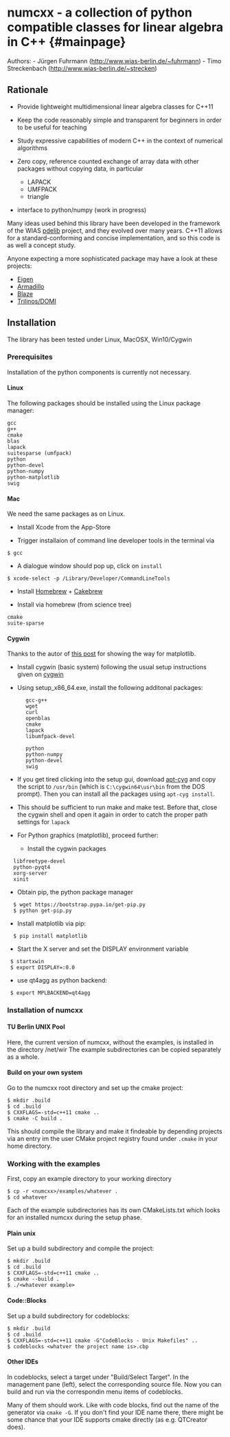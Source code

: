 numcxx - a collection of python compatible classes for linear algebra in C++ {#mainpage}
======================================================================
Authors: 
    - Jürgen Fuhrmann (http://www.wias-berlin.de/~fuhrmann)
    - Timo Streckenbach (http://www.wias-berlin.de/~strecken)

## Rationale

- Provide  lightweight  multidimensional  linear algebra  classes  for
  C++11

- Keep the  code reasonably  simple and  transparent for  beginners in
  order to be useful for teaching

- Study expressive capabilities of modern C++ in the context of numerical
  algorithms

- Zero copy,  reference  counted exchange  of  array  data with  other
  packages without copying data, in particular
  - LAPACK
  - UMFPACK
  - triangle

- interface to python/numpy (work in progress)


Many  ideas  used behind  this  library  have  been developed  in  the
framework of  the WIAS  [pdelib](http://pdelib.org) project,  and they
evolved over many  years.  C++11 allows for  a standard-conforming and
concise implementation, and so this code is as well a concept study.

Anyone  expecting a more  sophisticated package  may have  a look  at these
projects:

- [Eigen](http://eigen.tuxfamily.org)
- [Armadillo](http://arma.sourceforge.net/)
- [Blaze](https://bitbucket.org/blaze-lib/blaze/overview)
- [Trilinos/DOMI](https://trilinos.org/packages/domi)

## Installation 

The library has been tested under
Linux,
MacOSX,
Win10/Cygwin

### Prerequisites

Installation of the python components is currently not necessary.

#### Linux

The following packages should be installed
using the Linux package manager:

````
gcc
g++
cmake 
blas
lapack
suitesparse (umfpack)
python
python-devel
python-numpy
python-matplotlib
swig
````

#### Mac

We need the same packages as on Linux.

- Install Xcode from the  App-Store 

- Trigger installaion of command line developer tools in the terminal via 

````
$ gcc
````

- A  dialogue   window  should  pop   up,  click  on  `install`

````
$ xcode-select -p /Library/Developer/CommandLineTools
````

- Install [Homebrew](http://brew.sh/index.html) + [Cakebrew](https://www.cakebrew.com/)

- Install via homebrew (from science tree)
````
cmake
suite-sparse
````


#### Cygwin

Thanks to the autor of [this post](https://bynario.com/2016-10-01-minimal-cygwin-python-data-science-installation.html)
for showing the way for matplotlib.


- Install cygwin (basic system) following
  the usual setup instructions given on [cygwin](https://www.cygwin.com/)

- Using setup_x86_64.exe, install the following additonal packages:

````
      gcc-g++
      wget
      curl
      openblas
      cmake
      lapack
      libumfpack-devel

      python
      python-numpy
      python-devel 
      swig
````



- If you get  tired clicking into the setup gui, download [apt-cyg](https://raw.githubusercontent.com/transcode-open/apt-cyg/master/apt-cyg)
  and copy the script to ``/usr/bin`` (which is ``C:\cygwin64\usr\bin`` from the
  DOS prompt). Then you can install all the packages using ``apt-cyg install``.

- This should be sufficient to run make and make test.
  Before that, close the cygwin shell and open it again in order
  to catch the proper path settings for ``lapack``

- For Python graphics (matplotlib), proceed further:

  - Install the cygwin packages

````
  libfreetype-devel 
  python-pyqt4
  xorg-server
  xinit
````

 - Obtain pip, the python package manager

````
  $ wget https://bootstrap.pypa.io/get-pip.py
  $ python get-pip.py
```` 

 - Install matplotlib via pip:

````
  $ pip install matplotlib
````

-  Start the X server and set the DISPLAY environment variable

````
 $ startxwin
 $ export DISPLAY=:0.0
````

- use qt4agg as python backend:

````
 $ export MPLBACKEND=qt4agg
````

### Installation of numcxx

#### TU Berlin UNIX Pool

Here,  the  current  version  of  numcxx,  without  the  examples,  is
installed in the directory /net/wir  The example subdirectories can be
copied separately as a whole.

#### Build on your own system

Go to the  numcxx root directory and set up the cmake project:

````
$ mkdir .build
$ cd .build
$ CXXFLAGS=-std=c++11 cmake ..
$ cmake -C build .
````

This should compile the library and make it findeable by depending
projects via an entry im the user CMake project registry found
under ``.cmake`` in your home directory.

### Working with the examples


First, copy an example directory to your working directory

````
$ cp -r <numcxx>/examples/whatever .
$ cd whatever
````

Each of the example subdirectories has its own CMakeLists.txt which
looks for an installed numcxx during the setup phase.

#### Plain unix


Set up a build subdirectory and compile the project:

````
$ mkdir .build
$ cd .build
$ CXXFLAGS=-std=c++11 cmake ..
$ cmake --build .
$ ./<whatever example>
````

#### Code::Blocks

Set up a build subdirectory for codeblocks:
````
$ mkdir .build
$ cd .build
$ CXXFLAGS=-std=c++11 cmake -G"CodeBlocks - Unix Makefiles" ..
$ codeblocks <whatver the project name is>.cbp
````

#### Other IDEs

In codeblocks, select a target under "Build/Select Target".
In the management pane (left), select the corresponding
source file. Now you can build and run   via the correspondin
menu items of codeblocks.

Many of them should work. Like with  code blocks, find out the name of
the generator via ``cmake -G``. If you don't find your IDE name there,
there might be  some chance that your IDE supports  cmake directly (as
e.g. QTCreator does).

